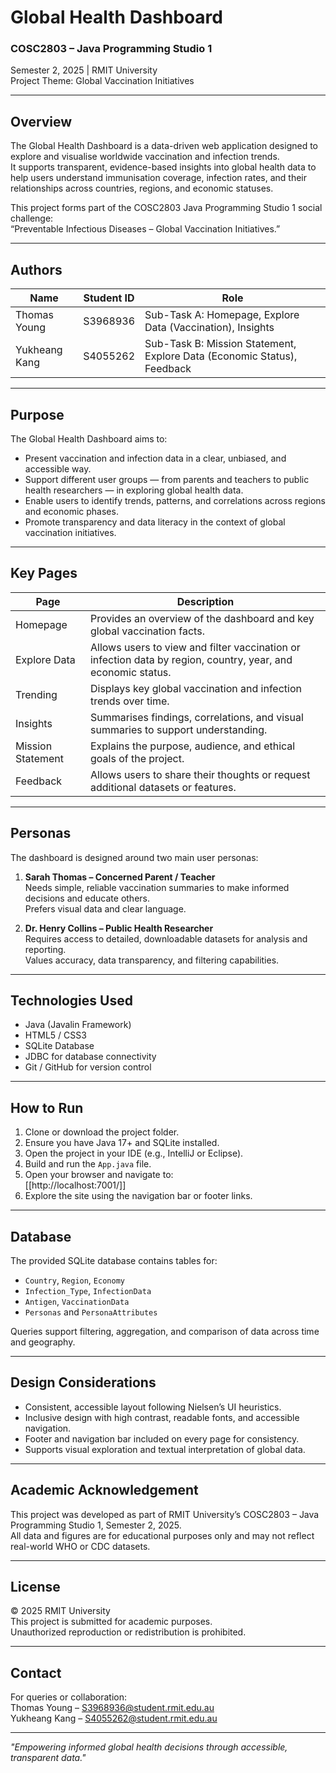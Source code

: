 # Global Health Dashboard

### COSC2803 – Java Programming Studio 1  
Semester 2, 2025 | RMIT University  
Project Theme: Global Vaccination Initiatives  

---

## Overview
The Global Health Dashboard is a data-driven web application designed to explore and visualise worldwide vaccination and infection trends.  
It supports transparent, evidence-based insights into global health data to help users understand immunisation coverage, infection rates, and their relationships across countries, regions, and economic statuses.

This project forms part of the COSC2803 Java Programming Studio 1 social challenge:  
“Preventable Infectious Diseases – Global Vaccination Initiatives.”

---

## Authors
| Name | Student ID | Role |
|------|-------------|------|
| Thomas Young | S3968936 | Sub-Task A: Homepage, Explore Data (Vaccination), Insights |
| Yukheang Kang | S4055262 | Sub-Task B: Mission Statement, Explore Data (Economic Status), Feedback |

---

## Purpose
The Global Health Dashboard aims to:
- Present vaccination and infection data in a clear, unbiased, and accessible way.  
- Support different user groups — from parents and teachers to public health researchers — in exploring global health data.  
- Enable users to identify trends, patterns, and correlations across regions and economic phases.  
- Promote transparency and data literacy in the context of global vaccination initiatives.

---

## Key Pages
| Page | Description |
|------|--------------|
| Homepage | Provides an overview of the dashboard and key global vaccination facts. |
| Explore Data | Allows users to view and filter vaccination or infection data by region, country, year, and economic status. |
| Trending | Displays key global vaccination and infection trends over time. |
| Insights | Summarises findings, correlations, and visual summaries to support understanding. |
| Mission Statement | Explains the purpose, audience, and ethical goals of the project. |
| Feedback | Allows users to share their thoughts or request additional datasets or features. |

---

## Personas
The dashboard is designed around two main user personas:

1. **Sarah Thomas – Concerned Parent / Teacher**  
   Needs simple, reliable vaccination summaries to make informed decisions and educate others.  
   Prefers visual data and clear language.

2. **Dr. Henry Collins – Public Health Researcher**  
   Requires access to detailed, downloadable datasets for analysis and reporting.  
   Values accuracy, data transparency, and filtering capabilities.

---

## Technologies Used
- Java (Javalin Framework)  
- HTML5 / CSS3  
- SQLite Database  
- JDBC for database connectivity  
- Git / GitHub for version control  

---

## How to Run
1. Clone or download the project folder.  
2. Ensure you have Java 17+ and SQLite installed.  
3. Open the project in your IDE (e.g., IntelliJ or Eclipse).  
4. Build and run the `App.java` file.  
5. Open your browser and navigate to:  
   [[http://localhost:7001/]]
6. Explore the site using the navigation bar or footer links.

---

## Database
The provided SQLite database contains tables for:
- `Country`, `Region`, `Economy`
- `Infection_Type`, `InfectionData`
- `Antigen`, `VaccinationData`
- `Personas` and `PersonaAttributes`

Queries support filtering, aggregation, and comparison of data across time and geography.

---

## Design Considerations
- Consistent, accessible layout following Nielsen’s UI heuristics.  
- Inclusive design with high contrast, readable fonts, and accessible navigation.  
- Footer and navigation bar included on every page for consistency.  
- Supports visual exploration and textual interpretation of global data.

---

## Academic Acknowledgement
This project was developed as part of RMIT University’s COSC2803 – Java Programming Studio 1, Semester 2, 2025.  
All data and figures are for educational purposes only and may not reflect real-world WHO or CDC datasets.

---

## License
© 2025 RMIT University  
This project is submitted for academic purposes.  
Unauthorized reproduction or redistribution is prohibited.

---

## Contact
For queries or collaboration:  
Thomas Young – S3968936@student.rmit.edu.au  
Yukheang Kang – S4055262@student.rmit.edu.au

---

*"Empowering informed global health decisions through accessible, transparent data."*

